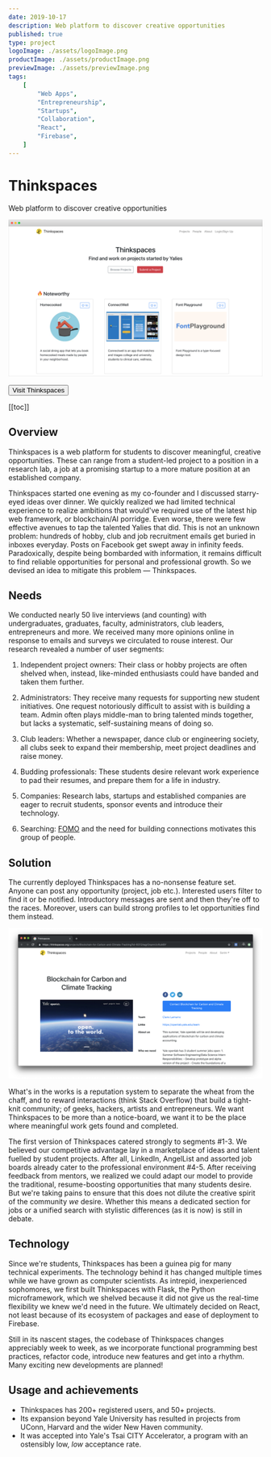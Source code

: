 ```yaml
---
date: 2019-10-17
description: Web platform to discover creative opportunities
published: true
type: project
logoImage: ./assets/logoImage.png
productImage: ./assets/productImage.png
previewImage: ./assets/previewImage.png
tags:
    [
        "Web Apps",
        "Entrepreneurship",
        "Startups",
        "Collaboration",
        "React",
        "Firebase",
    ]
---
```


# Thinkspaces

Web platform to discover creative opportunities

![Preview Image](./assets/productImage.png)

<Button href="https://thinkspaces.org" external="true">Visit Thinkspaces</Button>

[[toc]]

## Overview

Thinkspaces is a web platform for students to discover meaningful, creative opportunities. These can range from a student-led project to a position in a research lab, a job at a promising startup to a more mature position at an established company.

Thinkspaces started one evening as my co-founder and I discussed starry-eyed ideas over dinner. We quickly realized we had limited technical experience to realize ambitions that would've required use of the latest hip web framework, or blockchain/AI porridge. Even worse, there were few effective avenues to tap the talented Yalies that did. This is not an unknown problem: hundreds of hobby, club and job recruitment emails get buried in inboxes everyday. Posts on Facebook get swept away in infinity feeds. Paradoxically, despite being bombarded with information, it remains difficult to find reliable opportunities for personal and professional growth. So we devised an idea to mitigate this problem — Thinkspaces.

## Needs

We conducted nearly 50 live interviews (and counting) with undergraduates, graduates, faculty, administrators, club leaders, entrepreneurs and more. We received many more opinions online in response to emails and surveys we circulated to rouse interest. Our research revealed a number of user segments:

1. Independent project owners: Their class or hobby projects are often shelved when, instead, like-minded enthusiasts could have banded and taken them further.

2. Administrators: They receive many requests for supporting new student initiatives. One request notoriously difficult to assist with is building a team. Admin often plays middle-man to bring talented minds together, but lacks a systematic, self-sustaining means of doing so.

3. Club leaders: Whether a newspaper, dance club or engineering society, all clubs seek to expand their membership, meet project deadlines and raise money.

4. Budding professionals: These students desire relevant work experience to pad their resumes, and prepare them for a life in industry.

5. Companies: Research labs, startups and established companies are eager to recruit students, sponsor events and introduce their technology.

6. Searching: [FOMO](https://en.wikipedia.org/wiki/Fear_of_missing_out) and the need for building connections motivates this group of people.

## Solution

The currently deployed Thinkspaces has a no-nonsense feature set. Anyone can post any opportunity (project, job etc.). Interested users filter to find it or be notified. Introductory messages are sent and then they're off to the races. Moreover, users can build strong profiles to let opportunities find them instead.

![Example project](./assets/sampleProject.png "An example of a project")

What's in the works is a reputation system to separate the wheat from the chaff, and to reward interactions (think Stack Overflow) that build a tight-knit community; of geeks, hackers, artists and entrepreneurs. We want Thinkspaces to be more than a notice-board, we want it to be the place where meaningful work gets found and completed.

The first version of Thinkspaces catered strongly to segments #1-3. We believed our competitive advantage lay in a marketplace of ideas and talent fuelled by student projects. After all, LinkedIn, AngelList and assorted job boards already cater to the professional environment #4-5. After receiving feedback from mentors, we realized we could adapt our model to provide the traditional, resume-boosting opportunities that many students desire. But we're taking pains to ensure that this does not dilute the creative spirit of the community _we_ desire. Whether this means a dedicated section for jobs or a unified search with stylistic differences (as it is now) is still in debate.

## Technology

Since we're students, Thinkspaces has been a guinea pig for many technical experiments. The technology behind it has changed multiple times while we have grown as computer scientists. As intrepid, inexperienced sophomores, we first built Thinkspaces with Flask, the Python microframework, which we shelved because it did not give us the real-time flexibility we knew we'd need in the future. We ultimately decided on React, not least because of its ecosystem of packages and ease of deployment to Firebase.

Still in its nascent stages, the codebase of Thinkspaces changes appreciably week to week, as we incorporate functional programming best practices, refactor code, introduce new features and get into a rhythm. Many exciting new developments are planned!

## Usage and achievements

-   Thinkspaces has 200+ registered users, and 50+ projects.
-   Its expansion beyond Yale University has resulted in projects from UConn, Harvard and the wider New Haven community.
-   It was accepted into Yale's Tsai CITY Accelerator, a program with an ostensibly low, _low_ acceptance rate.
